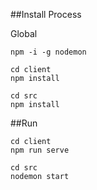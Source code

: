 ##Install Process

Global
```
npm -i -g nodemon
```
```
cd client
npm install
```
```
cd src
npm install
```

##Run

```
cd client
npm run serve
```

```
cd src
nodemon start
```
